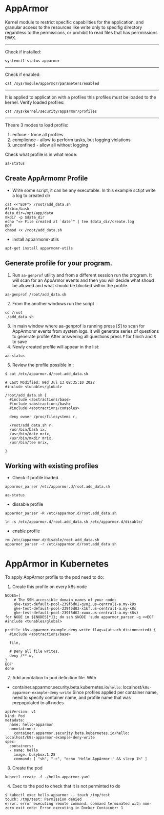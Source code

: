 # AppArmor

Kernel module to restrict specific capabilities for the application, and granular access to the resources like write only to specifig directory regardless to the permissions, or prohibit to read files that has perrmissions RWX. 
<hr>

Check if installed: 
```
systemctl status apparmor
```
<hr>

Check if enabled:
```
cat /sys/module/apparmor/parameters/enabled
```
<hr>

It is applied to application with a profiles this profiles must be loaded to the kernel. Verify loaded profiles:
```
cat /sys/kernel/security/apparmor/profiles
```
<hr>

Theare 3 modes to load profile:
1. enfoce - force all profiles
2. complience - allow to perform tasks, but logging violations
3. unconfined - allow all without logging 

Check what profile is in what mode:
```
aa-status
```


## Create AppArmomr Profile
- Write some script, it can be any executable. In this example sctipt write a log to created dir
```
cat <<"EOF"> /root/add_data.sh
#!/bin/bash
data_dir=/opt/app/data
mkdir -p $data_dir
echo "=> File created at `date`" | tee $data_dir/create.log
EOF
chmod +x /root/add_data.sh
```
- Install apparmomr-utils 
```
apt-get install apparmomr-utils
```

## Generate profile for your program. 
1. Run `aa-genprof` utility and from a different session run the program. It will scan for an AppArmor events and then you will decide what shoud be allowed and what should be blocked within the profile.  
```
aa-genprof /root/add_data.sh
```
2. From the another windows run the script
```
cd /root
./add_data.sh
```
3. In main window where aa-genprof is running press [*S*] to scan for AppArmomr events from system logs. It will generate series of questions to generate profile
After answering all questions press `F` for finish and `S` to save
4. Newly created profile will appear in the list:
```
aa-status
```
5. Review the profile possible in :
```
$ cat /etc/apparmor.d/root.add_data.sh

# Last Modified: Wed Jul 13 08:35:10 2022
#include <tunables/global>

/root/add_data.sh {
  #include <abstractions/base>
  #include <abstractions/bash>
  #include <abstractions/consoles>

  deny owner /proc/filesystems r,

  /root/add_data.sh r,
  /usr/bin/bash ix,
  /usr/bin/date mrix,
  /usr/bin/mkdir mrix,
  /usr/bin/tee mrix,

}

```


## Working with existing profiles
- Check if profile loaded. 
```
apparmor_parser /etc/apparmor.d/root.add_data.sh

aa-status
```
- dissable profile 
```
apparmor_parser -R /etc/apparmor.d/root.add_data.sh

ln -s /etc/apparmor.d/root.add_data.sh /etc/apparmor.d/disable/
```
- enable profile
```
rm /etc/apparmor.d/disable/root.add_data.sh
apparmor_parser -r /etc/apparmor.d/root.add_data.sh
```


# AppArmor in Kubernetes
To apply AppArmor profile to the pod need to do:
1. Create this profile on every k8s node
```
NODES=(
    # The SSH-accessible domain names of your nodes
    gke-test-default-pool-239f5d02-gyn2.us-central1-a.my-k8s
    gke-test-default-pool-239f5d02-x1kf.us-central1-a.my-k8s
    gke-test-default-pool-239f5d02-xwux.us-central1-a.my-k8s)
for NODE in ${NODES[*]}; do ssh $NODE 'sudo apparmor_parser -q <<EOF
#include <tunables/global>

profile k8s-apparmor-example-deny-write flags=(attach_disconnected) {
  #include <abstractions/base>

  file,

  # Deny all file writes.
  deny /** w,
}
EOF'
done
```
2. Add annotation to pod definition file. With  
- container.apparmor.security.beta.kubernetes.io/`hello`: localhost/`k8s-apparmor-example-deny-write`
Since profiles applied per container name, need to specify container name, and profile name that was prepopulated to all nodes
```
apiVersion: v1
kind: Pod
metadata:
  name: hello-apparmor
  annotations:
    container.apparmor.security.beta.kubernetes.io/hello: localhost/k8s-apparmor-example-deny-write
spec:
  containers:
  - name: hello
    image: busybox:1.28
    command: [ "sh", "-c", "echo 'Hello AppArmor!' && sleep 1h" ]
```
3. Create the pod
```
kubectl create -f ./hello-apparmor.yaml
```
4. Exec to the pod to check that it is not perminted to do
```
$ kubectl exec hello-apparmor -- touch /tmp/test
touch: /tmp/test: Permission denied
error: error executing remote command: command terminated with non-zero exit code: Error executing in Docker Container: 1
```